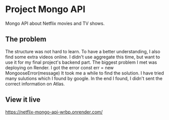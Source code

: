 # Project Mongo API

Mongo API about Netflix movies and TV shows.

## The problem

The structure was not hard to learn. To have a better understanding, I also find some extra videos online. I didn't use aggregate this time, but want to use it for my final project's backend part. The biggest problem I met was deploying on Render. I got the error 
const err = new MongooseError(message) It took me a while to find the solution. I have tried many sulutions which I found by google. In the end I found, I didn't sent the correct information on Atlas. 

## View it live

https://netflix-mongo-api-wrbp.onrender.com/
